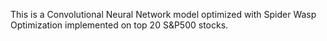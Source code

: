 This is a Convolutional Neural Network model optimized with Spider Wasp Optimization implemented on top 20 S&P500 stocks.
